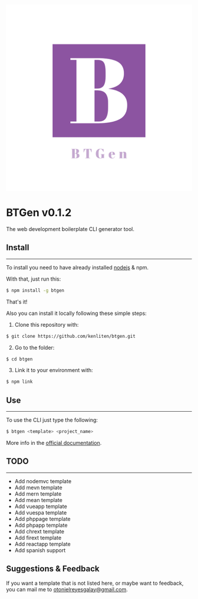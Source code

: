 ![Btgen Logo](logo.png)

# BTGen v0.1.2

The web development boilerplate CLI generator tool.

## Install
---

To install you need to have already installed <a href="https://nodejs.org/">nodejs</a> & npm.

With that, just run this:

```sh
$ npm install -g btgen
```

That's it!

Also you can install it locally following these simple steps:

1. Clone this repository with:
```sh
$ git clone https://github.com/kenliten/btgen.git
```
2. Go to the folder:
```sh
$ cd btgen
```
3. Link it to your environment with: 
```sh
$ npm link
```

## Use
---

To use the CLI just type the following:

```sh
$ btgen <template> <project_name>
```

More info in the [official documentation](https://kenliten.github.io/btgen-doc/).

## TODO
---

- Add nodemvc template
- Add mevn template
- Add mern template
- Add mean template
- Add vueapp template
- Add vuespa template
- Add phppage template
- Add phpapp template
- Add chrext template
- Add firext template
- Add reactapp template
- Add spanish support

## Suggestions & Feedback

If you want a template that is not listed here, or maybe want to feedback, you can mail me to <otonielreyesgalay@gmail.com>.

